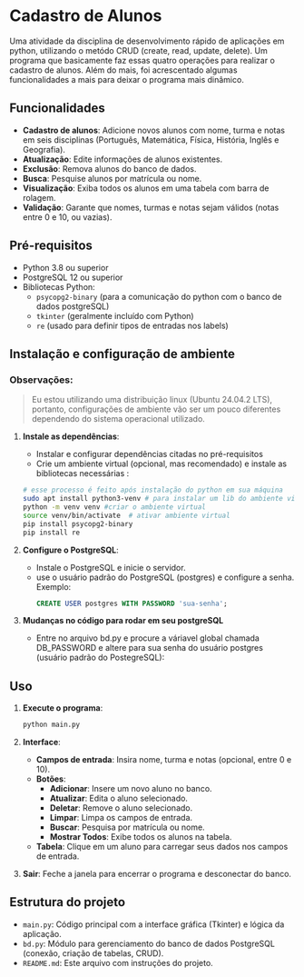 # Cadastro de Alunos

Uma atividade da disciplina de desenvolvimento rápido de aplicações em python, utilizando o metódo CRUD (create, read, update, delete). Um programa que basicamente
faz essas quatro operações para realizar o cadastro de alunos. Além do mais, foi acrescentado algumas funcionalidades a mais para deixar o programa mais dinâmico.

## Funcionalidades

- **Cadastro de alunos**: Adicione novos alunos com nome, turma e notas em seis disciplinas (Português, Matemática, Física, História, Inglês e Geografia).
- **Atualização**: Edite informações de alunos existentes.
- **Exclusão**: Remova alunos do banco de dados.
- **Busca**: Pesquise alunos por matrícula ou nome.
- **Visualização**: Exiba todos os alunos em uma tabela com barra de rolagem.
- **Validação**: Garante que nomes, turmas e notas sejam válidos (notas entre 0 e 10, ou vazias).

## Pré-requisitos

- Python 3.8 ou superior
- PostgreSQL 12 ou superior
- Bibliotecas Python:
  - `psycopg2-binary` (para a comunicação do python com o banco de dados postgreSQL)
  - `tkinter` (geralmente incluído com Python)
   - `re` (usado para definir tipos de entradas nos labels)

## Instalação e configuração de ambiente

### Observações:

> Eu estou utilizando uma distribuição linux (Ubuntu 24.04.2 LTS), portanto, configurações de ambiente vão ser um pouco diferentes dependendo do sistema operacional utilizado.

1. **Instale as dependências**: 
   - Instalar e configurar dependências citadas no pré-requisitos
   - Crie um ambiente virtual (opcional, mas recomendado) e instale as bibliotecas necessárias :
   ```bash
   # esse processo é feito após instalação do python em sua máquina
   sudo apt install python3-venv # para instalar um lib do ambiente virtual
   python -m venv venv #criar o ambiente virtual
   source venv/bin/activate  # ativar ambiente virtual
   pip install psycopg2-binary
   pip install re  
   ```


2. **Configure o PostgreSQL**:
   - Instale o PostgreSQL e inicie o servidor.
   - use o usuário padrão do PostgreSQL (postgres) e configure a senha. Exemplo:
     ```sql
     CREATE USER postgres WITH PASSWORD 'sua-senha';  
     ```

2. **Mudanças no código para rodar em seu postgreSQL** 
	- Entre no arquivo bd.py e procure a váriavel global chamada DB_PASSWORD e altere para sua senha do usuário postgres (usuário padrão do PostegreSQL):
	
		
## Uso

1. **Execute o programa**:
   ```bash
   python main.py
   ```

2. **Interface**:
   - **Campos de entrada**: Insira nome, turma e notas (opcional, entre 0 e 10).
   - **Botões**:
     - **Adicionar**: Insere um novo aluno no banco.
     - **Atualizar**: Edita o aluno selecionado.
     - **Deletar**: Remove o aluno selecionado.
     - **Limpar**: Limpa os campos de entrada.
     - **Buscar**: Pesquisa por matrícula ou nome.
     - **Mostrar Todos**: Exibe todos os alunos na tabela.
   - **Tabela**: Clique em um aluno para carregar seus dados nos campos de entrada.

3. **Sair**: Feche a janela para encerrar o programa e desconectar do banco.

## Estrutura do projeto

- `main.py`: Código principal com a interface gráfica (Tkinter) e lógica da aplicação.
- `bd.py`: Módulo para gerenciamento do banco de dados PostgreSQL (conexão, criação de tabelas, CRUD).
- `README.md`: Este arquivo com instruções do projeto.


